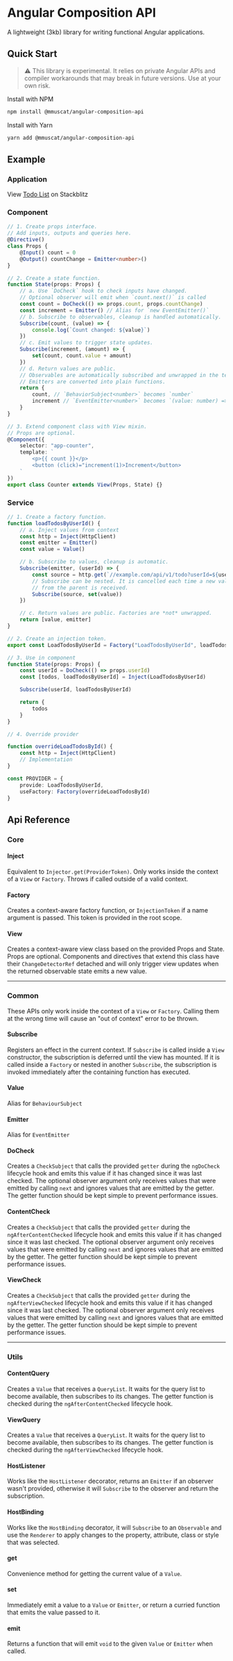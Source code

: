 # Angular Composition API

A lightweight (3kb) library for writing functional Angular applications.

## Quick Start

> ⚠ This library is experimental. It relies on private Angular APIs and compiler workarounds
>  that may break in future versions. Use at your own risk.

Install with NPM
```bash
npm install @mmuscat/angular-composition-api
```
Install with Yarn
```bash
yarn add @mmuscat/angular-composition-api
```

## Example

### Application

View [Todo List](https://stackblitz.com/edit/angular-composition-api) on Stackblitz

### Component

```ts
// 1. Create props interface. 
// Add inputs, outputs and queries here.
@Directive()
class Props {
    @Input() count = 0
    @Output() countChange = Emitter<number>()
}

// 2. Create a state function.
function State(props: Props) {
    // a. Use `DoCheck` hook to check inputs have changed.
    // Optional observer will emit when `count.next()` is called
    const count = DoCheck(() => props.count, props.countChange)
    const increment = Emitter() // Alias for `new EventEmitter()`
    // b. Subscribe to observables, cleanup is handled automatically.
    Subscribe(count, (value) => {
        console.log(`Count changed: ${value}`)
    })
    // c. Emit values to trigger state updates.
    Subscribe(increment, (amount) => {
        set(count, count.value + amount)
    })
    // d. Return values are public. 
    // Observables are automatically subscribed and unwrapped in the template.
    // Emitters are converted into plain functions.
    return {
        count, // `BehaviorSubject<number>` becomes `number`
        increment // `EventEmitter<number>` becomes `(value: number) => void`
    }
}

// 3. Extend component class with View mixin.
// Props are optional.
@Component({
    selector: "app-counter",
    template: `
        <p>{{ count }}</p>
        <button (click)="increment(1)>Increment</button>
    `
})
export class Counter extends View(Props, State) {}
```

###  Service

```ts
// 1. Create a factory function.
function loadTodosByUserId() {
    // a. Inject values from context
    const http = Inject(HttpClient)
    const emitter = Emitter()
    const value = Value()

    // b. Subscribe to values, cleanup is automatic.
    Subscribe(emitter, (userId) => {
        const source = http.get(`//example.com/api/v1/todo?userId=${userId}`)
        // Subscribe can be nested. It is cancelled each time a new value 
        // from the parent is received.
        Subscribe(source, set(value))
    })

    // c. Return values are public. Factories are *not* unwrapped.
    return [value, emitter]
}

// 2. Create an injection token.
export const LoadTodosByUserId = Factory("LoadTodosByUserId", loadTodosByUserId)

// 3. Use in component
function State(props: Props) {
    const userId = DoCheck(() => props.userId)
    const [todos, loadTodosByUserId] = Inject(LoadTodosByUserId)

    Subscribe(userId, loadTodosByUserId)

    return {
        todos
    }
}

// 4. Override provider

function overrideLoadTodosById() {
    const http = Inject(HttpClient)
    // Implementation
}

const PROVIDER = {
    provide: LoadTodosByUserId,
    useFactory: Factory(overrideLoadTodosById)
}
```

## Api Reference

### Core

#### Inject

Equivalent to `Injector.get(ProviderToken)`. Only works inside the context of a `View` or `Factory`.
Throws if called outside of a valid context.

#### Factory

Creates a context-aware factory function, or `InjectionToken` if a name argument is passed.
This token is provided in the root scope.

#### View

Creates a context-aware view class based on the provided Props and State. Props are optional.
Components and directives that extend this class have their `ChangeDetectorRef` detached and will
only trigger view updates when the returned observable state emits a new value.

---

### Common

These APIs only work inside the context of a `View` or `Factory`. Calling them at the wrong time
will cause an "out of context" error to be thrown.

#### Subscribe

Registers an effect in the current context. If `Subscribe` is called inside a `View` constructor,
the subscription is deferred until the view has mounted. If it is called inside a `Factory` or
nested in another `Subscribe`, the subscription is invoked immediately after the containing
function has executed.

#### Value

Alias for `BehaviourSubject`

#### Emitter

Alias for `EventEmitter`

#### DoCheck

Creates a `CheckSubject` that calls the provided `getter` during the `ngDoCheck` lifecycle hook
and emits this value if it has changed since it was last checked. The optional observer argument
only receives values that were emitted by calling `next` and ignores values that are emitted by
the getter. The getter function should be kept simple to prevent performance issues.

#### ContentCheck

Creates a `CheckSubject` that calls the provided `getter` during the `ngAfterContentChecked` lifecycle hook
and emits this value if it has changed since it was last checked. The optional observer argument
only receives values that were emitted by calling `next` and ignores values that are emitted by
the getter. The getter function should be kept simple to prevent performance issues.

#### ViewCheck

Creates a `CheckSubject` that calls the provided `getter` during the `ngAfterViewChecked` lifecycle hook
and emits this value if it has changed since it was last checked. The optional observer argument
only receives values that were emitted by calling `next` and ignores values that are emitted by
the getter. The getter function should be kept simple to prevent performance issues.

---

### Utils

#### ContentQuery

Creates a `Value` that receives a `QueryList`. It waits for  the query list to become available,
then subscribes to its changes. The getter function is checked during the `ngAfterContentChecked`
lifecycle hook.

#### ViewQuery

Creates a `Value` that receives a `QueryList`. It waits for  the query list to become available,
then subscribes to its changes. The getter function is checked during the `ngAfterViewChecked`
lifecycle hook.

#### HostListener

Works like the `HostListener` decorator, returns an `Emitter` if an observer wasn't provided,
otherwise it will `Subscribe` to the observer and return the subscription.

#### HostBinding

Works like the `HostBinding` decorator, it will `Subscribe` to an `Observable` and
use the `Renderer` to apply changes to the property, attribute, class or style that was selected.

#### get

Convenience method for getting the current value of a `Value`.

#### set

Immediately emit a value to a `Value` or `Emitter`, or return a curried function that emits the
value passed to it.

#### emit

Returns a function that will emit `void` to the given `Value` or `Emitter` when called.
